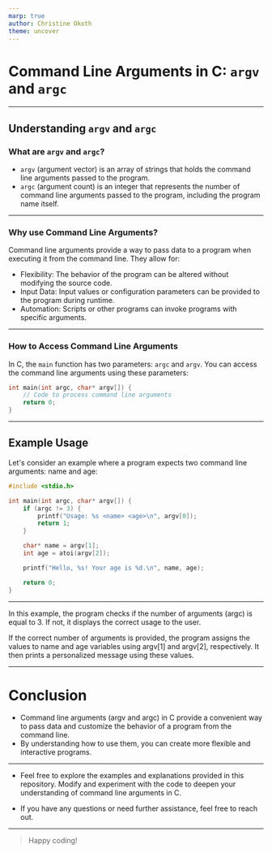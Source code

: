 ```yaml
---
marp: true
author: Christine Okoth
theme: uncover
---
```


# Command Line Arguments in C: `argv` and `argc`

---

## Understanding `argv` and `argc`

### What are `argv` and `argc`?

- `argv` (argument vector) is an array of strings that holds the command line arguments passed to the program.
- `argc` (argument count) is an integer that represents the number of command line arguments passed to the program, including the program name itself.

---

### Why use Command Line Arguments?

Command line arguments provide a way to pass data to a program when executing it from the command line. They allow for:

- Flexibility: The behavior of the program can be altered without modifying the source code.
- Input Data: Input values or configuration parameters can be provided to the program during runtime.
- Automation: Scripts or other programs can invoke programs with specific arguments.

---

### How to Access Command Line Arguments

In C, the `main` function has two parameters: `argc` and `argv`. You can access the command line arguments using these parameters:

```c
int main(int argc, char* argv[]) {
    // Code to process command line arguments
    return 0;
}
```

---

## Example Usage

Let's consider an example where a program expects two command line arguments: name and age:

```C
#include <stdio.h>

int main(int argc, char* argv[]) {
    if (argc != 3) {
        printf("Usage: %s <name> <age>\n", argv[0]);
        return 1;
    }

    char* name = argv[1];
    int age = atoi(argv[2]);

    printf("Hello, %s! Your age is %d.\n", name, age);

    return 0;
}
```

---

In this example, the program checks if the number of arguments (argc) is equal to 3. If not, it displays the correct usage to the user.

If the correct number of arguments is provided, the program assigns the values to name and age variables using argv[1] and argv[2], respectively. It then prints a personalized message using these values.

---

# Conclusion

- Command line arguments (argv and argc) in C provide a convenient way to pass data and customize the behavior of a program from the command line. 
- By understanding how to use them, you can create more flexible and interactive programs.

---

- Feel free to explore the examples and explanations provided in this repository. Modify and experiment with the code to deepen your understanding of command line arguments in C.

- If you have any questions or need further assistance, feel free to reach out.

---

> Happy coding!
